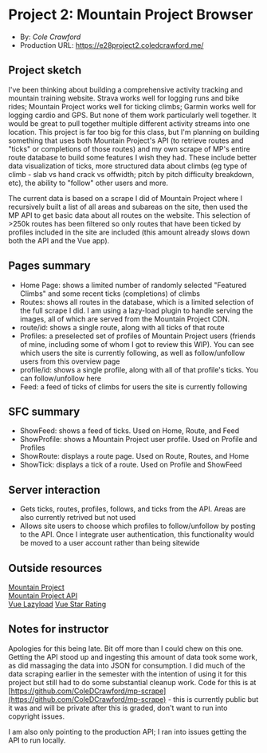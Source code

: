 # Project 2: Mountain Project Browser
+ By: *Cole Crawford*
+ Production URL: <https://e28project2.coledcrawford.me/>

## Project sketch
I've been thinking about building a comprehensive activity tracking and mountain training website. Strava works well for logging runs and bike rides; Mountain Project works well for ticking climbs; Garmin works well for logging cardio and GPS. But none of them work particularly well together. It would be great to pull together multiple different activity streams into one location. This project is far too big for this class, but I'm planning on building something that uses both Mountain Project's API (to retrieve routes and "ticks" or completions of those routes) and my own scrape of MP's entire route database to build some features I wish they had. These include better data visualization of ticks, more structured data about climbs (eg type of climb - slab vs hand crack vs offwidth; pitch by pitch difficulty breakdown, etc), the ability to "follow" other users and more.

The current data is based on a scrape I did of Mountain Project where I recursively built a list of all areas and subareas on the site, then used the MP API to get basic data about all routes on the website. This selection of >250k routes has been filtered so only routes that have been ticked by profiles included in the site are included (this amount already slows down both the API and the Vue app).

## Pages summary
-   Home Page: shows a limited number of randomly selected "Featured Climbs" and some recent ticks (completions) of climbs
-   Routes: shows all routes in the database, which is a limited selection of the full scrape I did. I am using a lazy-load plugin to handle serving the images, all of which are served from the Mountain Project CDN.
-   route/id: shows a single route, along with all ticks of that route
-   Profiles: a preselected set of profiles of Mountain Project users (friends of mine, including some of whom I got to review this WIP). You can see which users the site is currently following, as well as follow/unfollow users from this overview page
-   profile/id: shows a single profile, along with all of that profile's ticks. You can follow/unfollow here
-   Feed: a feed of ticks of climbs for users the site is currently following

## SFC summary
-   ShowFeed: shows a feed of ticks. Used on Home, Route, and Feed
-   ShowProfile: shows a Mountain Project user profile. Used on Profile and Profiles
-   ShowRoute: displays a route page. Used on Route, Routes, and Home
-   ShowTick: displays a tick of a route. Used on Profile and ShowFeed
  
## Server interaction
-   Gets ticks, routes, profiles, follows, and ticks from the API. Areas are also currently retrived but not used
-   Allows site users to choose which profiles to follow/unfollow by posting to the API. Once I integrate user authentication, this functionality would be moved to a user account rather than being sitewide

## Outside resources
[Mountain Project](https://www.mountainproject.com/)  
[Mountain Project API](https://www.mountainproject.com/data)  
[Vue Lazyload](https://www.npmjs.com/package/vue-lazyload)
[Vue Star Rating](https://www.npmjs.com/package/vue-star-rating)

## Notes for instructor
Apologies for this being late. Bit off more than I could chew on this one. Getting the API stood up and ingesting this amount of data took some work, as did massaging the data into JSON for consumption. I did much of the data scraping earlier in the semester with the intention of using it for this project but still had to do some substantial cleanup work. Code for this is at [https://github.com/ColeDCrawford/mp-scrape](https://github.com/ColeDCrawford/mp-scrape) - this is currently public but it was and will be private after this is graded, don't want to run into copyright issues.

I am also only pointing to the production API; I ran into issues getting the API to run locally.
